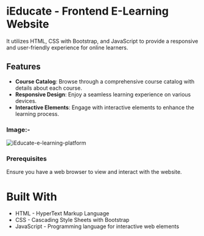 # iEducate - Frontend E-Learning Website
It utilizes HTML, CSS with Bootstrap, and JavaScript to provide a responsive and user-friendly experience for online learners.

## Features

- **Course Catalog**: Browse through a comprehensive course catalog with details about each course.
- **Responsive Design**: Enjoy a seamless learning experience on various devices.
- **Interactive Elements**: Engage with interactive elements to enhance the learning process.

### Image:-

![iEducate-e-learning-platform](https://github.com/VaibhavDeshmukh12/Webathon/assets/113431207/c205806f-a04d-49a0-8a5f-40fa8210382f)

### Prerequisites

Ensure you have a web browser to view and interact with the website.

# Built With

- HTML - HyperText Markup Language
- CSS - Cascading Style Sheets with Bootstrap
- JavaScript - Programming language for interactive web elements
